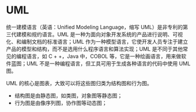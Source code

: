 # UML

统一建模语言（英语：Unified Modeling Language，缩写 UML）是非专利的第三代建模和规约语言。UML 是一种为面向对象开发系统的产品进行说明、可视化、和编制文档的标准语言；UML 作为一种模型语言，它使开发人员专注于建立产品的模型和结构，而不是选用什么程序语言和算法实现；UML 是不同于其他常见的编程语言，如 C + +，Java 中，COBOL 等，它是一种绘画语言，用来做软件蓝图；UML 不是一种编程语言，但工具可用于生成各种语言的代码中使用 UML 图。

UML 的核心是图表，大致可以将这些图归类为结构图和行为图。

- 结构图是由静态图，如类图，对象图等静态图；
- 行为图是由像序列图，协作图等动态图；
